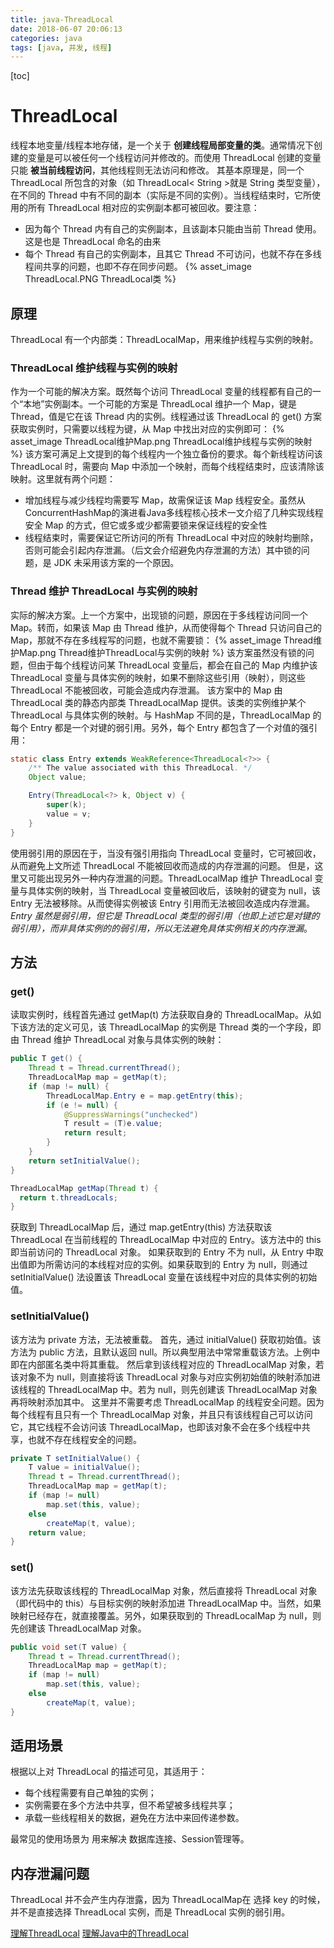 ```yaml
---
title: java-ThreadLocal
date: 2018-06-07 20:06:13
categories: java
tags: [java, 并发, 线程]
---
```

[toc]
# ThreadLocal
线程本地变量/线程本地存储，是一个关于 **创建线程局部变量的类**。通常情况下创建的变量是可以被任何一个线程访问并修改的。而使用 ThreadLocal 创建的变量只能 **被当前线程访问**，其他线程则无法访问和修改。
其基本原理是，同一个 ThreadLocal 所包含的对象（如 ThreadLocal< String >就是 String 类型变量），在不同的 Thread 中有不同的副本（实际是不同的实例）。当线程结束时，它所使用的所有 ThreadLocal 相对应的实例副本都可被回收。要注意：
* 因为每个 Thread 内有自己的实例副本，且该副本只能由当前 Thread 使用。这是也是 ThreadLocal 命名的由来
* 每个 Thread 有自己的实例副本，且其它 Thread 不可访问，也就不存在多线程间共享的问题，也即不存在同步问题。
{% asset_image ThreadLocal.PNG ThreadLocal类 %}

## 原理
ThreadLocal 有一个内部类：ThreadLocalMap，用来维护线程与实例的映射。
### ThreadLocal 维护线程与实例的映射
作为一个可能的解决方案。既然每个访问 ThreadLocal 变量的线程都有自己的一个“本地”实例副本。一个可能的方案是 ThreadLocal 维护一个 Map，键是 Thread，值是它在该 Thread 内的实例。线程通过该 ThreadLocal 的 get() 方案获取实例时，只需要以线程为键，从 Map 中找出对应的实例即可：
{% asset_image ThreadLocal维护Map.png ThreadLocal维护线程与实例的映射 %}
该方案可满足上文提到的每个线程内一个独立备份的要求。每个新线程访问该 ThreadLocal 时，需要向 Map 中添加一个映射，而每个线程结束时，应该清除该映射。这里就有两个问题：
* 增加线程与减少线程均需要写 Map，故需保证该 Map 线程安全。虽然从ConcurrentHashMap的演进看Java多线程核心技术一文介绍了几种实现线程安全 Map 的方式，但它或多或少都需要锁来保证线程的安全性
* 线程结束时，需要保证它所访问的所有 ThreadLocal 中对应的映射均删除，否则可能会引起内存泄漏。（后文会介绍避免内存泄漏的方法）其中锁的问题，是 JDK 未采用该方案的一个原因。

### Thread 维护 ThreadLocal 与实例的映射
实际的解决方案。上一个方案中，出现锁的问题，原因在于多线程访问同一个 Map。转而，如果该 Map 由 Thread 维护，从而使得每个 Thread 只访问自己的 Map，那就不存在多线程写的问题，也就不需要锁：
{% asset_image Thread维护Map.png Thread维护ThreadLocal与实例的映射 %}
该方案虽然没有锁的问题，但由于每个线程访问某 ThreadLocal 变量后，都会在自己的 Map 内维护该 ThreadLocal 变量与具体实例的映射，如果不删除这些引用（映射），则这些 ThreadLocal 不能被回收，可能会造成内存泄漏。
该方案中的 Map 由 ThreadLocal 类的静态内部类 ThreadLocalMap 提供。该类的实例维护某个 ThreadLocal 与具体实例的映射。与 HashMap 不同的是，ThreadLocalMap 的每个 Entry 都是一个对键的弱引用。另外，每个 Entry 都包含了一个对值的强引用：
```java
static class Entry extends WeakReference<ThreadLocal<?>> {
    /** The value associated with this ThreadLocal. */
    Object value;

    Entry(ThreadLocal<?> k, Object v) {
        super(k);
        value = v;
    }
}
```
使用弱引用的原因在于，当没有强引用指向 ThreadLocal 变量时，它可被回收，从而避免上文所述 ThreadLocal 不能被回收而造成的内存泄漏的问题。
但是，这里又可能出现另外一种内存泄漏的问题。ThreadLocalMap 维护 ThreadLocal 变量与具体实例的映射，当 ThreadLocal 变量被回收后，该映射的键变为 null，该 Entry 无法被移除。从而使得实例被该 Entry 引用而无法被回收造成内存泄漏。
_Entry 虽然是弱引用，但它是 ThreadLocal 类型的弱引用（也即上述它是对键的弱引用），而非具体实例的的弱引用，所以无法避免具体实例相关的内存泄漏_。

## 方法
### get()
读取实例时，线程首先通过 getMap(t) 方法获取自身的 ThreadLocalMap。从如下该方法的定义可见，该 ThreadLocalMap 的实例是 Thread 类的一个字段，即由 Thread 维护 ThreadLocal 对象与具体实例的映射：
```java
public T get() {
    Thread t = Thread.currentThread();
    ThreadLocalMap map = getMap(t);
    if (map != null) {
        ThreadLocalMap.Entry e = map.getEntry(this);
        if (e != null) {
            @SuppressWarnings("unchecked")
            T result = (T)e.value;
            return result;
        }
    }
    return setInitialValue();
}

ThreadLocalMap getMap(Thread t) {
  return t.threadLocals;
}
```
获取到 ThreadLocalMap 后，通过 map.getEntry(this) 方法获取该 ThreadLocal 在当前线程的 ThreadLocalMap 中对应的 Entry。该方法中的 this 即当前访问的 ThreadLocal 对象。
如果获取到的 Entry 不为 null，从 Entry 中取出值即为所需访问的本线程对应的实例。如果获取到的 Entry 为 null，则通过 setInitialValue() 法设置该 ThreadLocal 变量在该线程中对应的具体实例的初始值。

### setInitialValue()
该方法为 private 方法，无法被重载。
首先，通过 initialValue() 获取初始值。该方法为 public 方法，且默认返回 null。所以典型用法中常常重载该方法。上例中即在内部匿名类中将其重载。
然后拿到该线程对应的 ThreadLocalMap 对象，若该对象不为 null，则直接将该 ThreadLocal 对象与对应实例初始值的映射添加进该线程的  ThreadLocalMap 中。若为 null，则先创建该 ThreadLocalMap 对象再将映射添加其中。
这里并不需要考虑 ThreadLocalMap 的线程安全问题。因为每个线程有且只有一个 ThreadLocalMap 对象，并且只有该线程自己可以访问它，其它线程不会访问该 ThreadLocalMap，也即该对象不会在多个线程中共享，也就不存在线程安全的问题。
```java
private T setInitialValue() {
    T value = initialValue();
    Thread t = Thread.currentThread();
    ThreadLocalMap map = getMap(t);
    if (map != null)
        map.set(this, value);
    else
        createMap(t, value);
    return value;
}
```

### set()
该方法先获取该线程的 ThreadLocalMap 对象，然后直接将 ThreadLocal 对象（即代码中的 this）与目标实例的映射添加进 ThreadLocalMap 中。当然，如果映射已经存在，就直接覆盖。另外，如果获取到的 ThreadLocalMap 为 null，则先创建该 ThreadLocalMap 对象。
```java
public void set(T value) {
    Thread t = Thread.currentThread();
    ThreadLocalMap map = getMap(t);
    if (map != null)
        map.set(this, value);
    else
        createMap(t, value);
}
```

## 适用场景
根据以上对 ThreadLocal 的描述可见，其适用于：
* 每个线程需要有自己单独的实例；
* 实例需要在多个方法中共享，但不希望被多线程共享；
* 承载一些线程相关的数据，避免在方法中来回传递参数。

最常见的使用场景为 用来解决 数据库连接、Session管理等。

## 内存泄漏问题
ThreadLocal 并不会产生内存泄露，因为 ThreadLocalMap在 选择 key 的时候，并不是直接选择 ThreadLocal 实例，而是 ThreadLocal 实例的弱引用。

[理解ThreadLocal](http://www.jasongj.com/java/threadlocal)
[理解Java中的ThreadLocal](http://droidyue.com/blog/2016/03/13/learning-threadlocal-in-java)

